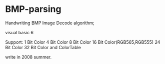 # BMP-parsing
Handwriting BMP Image Decode algorithm;

visual basic 6

Support:
1 Bit Color
4 Bit Color
8 Bit Color
16 Bit Color(RGB565,RGB555)
24 Bit Color
32 Bit Color
and ColorTable

write in 2008 summer.
